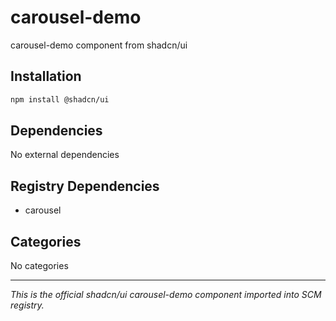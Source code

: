 # carousel-demo

carousel-demo component from shadcn/ui

## Installation

```bash
npm install @shadcn/ui
```

## Dependencies

No external dependencies

## Registry Dependencies

- carousel

## Categories

No categories

---

*This is the official shadcn/ui carousel-demo component imported into SCM registry.*
